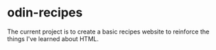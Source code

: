 # odin-recipes
The current project is to create a basic recipes website to reinforce the things I've learned about HTML.